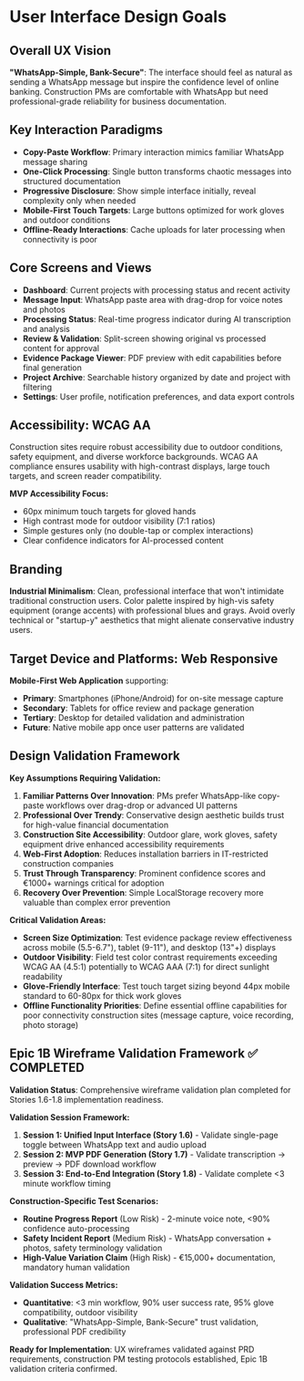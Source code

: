 # User Interface Design Goals

## Overall UX Vision
**"WhatsApp-Simple, Bank-Secure"**: The interface should feel as natural as sending a WhatsApp message but inspire the confidence level of online banking. Construction PMs are comfortable with WhatsApp but need professional-grade reliability for business documentation.

## Key Interaction Paradigms
- **Copy-Paste Workflow**: Primary interaction mimics familiar WhatsApp message sharing
- **One-Click Processing**: Single button transforms chaotic messages into structured documentation  
- **Progressive Disclosure**: Show simple interface initially, reveal complexity only when needed
- **Mobile-First Touch Targets**: Large buttons optimized for work gloves and outdoor conditions
- **Offline-Ready Interactions**: Cache uploads for later processing when connectivity is poor

## Core Screens and Views
- **Dashboard**: Current projects with processing status and recent activity
- **Message Input**: WhatsApp paste area with drag-drop for voice notes and photos
- **Processing Status**: Real-time progress indicator during AI transcription and analysis
- **Review & Validation**: Split-screen showing original vs processed content for approval
- **Evidence Package Viewer**: PDF preview with edit capabilities before final generation
- **Project Archive**: Searchable history organized by date and project with filtering
- **Settings**: User profile, notification preferences, and data export controls

## Accessibility: WCAG AA
Construction sites require robust accessibility due to outdoor conditions, safety equipment, and diverse workforce backgrounds. WCAG AA compliance ensures usability with high-contrast displays, large touch targets, and screen reader compatibility.

**MVP Accessibility Focus:**
- 60px minimum touch targets for gloved hands
- High contrast mode for outdoor visibility (7:1 ratios)
- Simple gestures only (no double-tap or complex interactions)
- Clear confidence indicators for AI-processed content

## Branding
**Industrial Minimalism**: Clean, professional interface that won't intimidate traditional construction users. Color palette inspired by high-vis safety equipment (orange accents) with professional blues and grays. Avoid overly technical or "startup-y" aesthetics that might alienate conservative industry users.

## Target Device and Platforms: Web Responsive
**Mobile-First Web Application** supporting:
- **Primary**: Smartphones (iPhone/Android) for on-site message capture
- **Secondary**: Tablets for office review and package generation  
- **Tertiary**: Desktop for detailed validation and administration
- **Future**: Native mobile app once user patterns are validated

## Design Validation Framework

**Key Assumptions Requiring Validation:**
1. **Familiar Patterns Over Innovation**: PMs prefer WhatsApp-like copy-paste workflows over drag-drop or advanced UI patterns
2. **Professional Over Trendy**: Conservative design aesthetic builds trust for high-value financial documentation
3. **Construction Site Accessibility**: Outdoor glare, work gloves, safety equipment drive enhanced accessibility requirements
4. **Web-First Adoption**: Reduces installation barriers in IT-restricted construction companies
5. **Trust Through Transparency**: Prominent confidence scores and €1000+ warnings critical for adoption
6. **Recovery Over Prevention**: Simple LocalStorage recovery more valuable than complex error prevention

**Critical Validation Areas:**
- **Screen Size Optimization**: Test evidence package review effectiveness across mobile (5.5-6.7"), tablet (9-11"), and desktop (13"+) displays
- **Outdoor Visibility**: Field test color contrast requirements exceeding WCAG AA (4.5:1) potentially to WCAG AAA (7:1) for direct sunlight readability
- **Glove-Friendly Interface**: Test touch target sizing beyond 44px mobile standard to 60-80px for thick work gloves
- **Offline Functionality Priorities**: Define essential offline capabilities for poor connectivity construction sites (message capture, voice recording, photo storage)

## Epic 1B Wireframe Validation Framework ✅ COMPLETED

**Validation Status**: Comprehensive wireframe validation plan completed for Stories 1.6-1.8 implementation readiness.

**Validation Session Framework:**
1. **Session 1: Unified Input Interface (Story 1.6)** - Validate single-page toggle between WhatsApp text and audio upload
2. **Session 2: MVP PDF Generation (Story 1.7)** - Validate transcription → preview → PDF download workflow  
3. **Session 3: End-to-End Integration (Story 1.8)** - Validate complete <3 minute workflow timing

**Construction-Specific Test Scenarios:**
- **Routine Progress Report** (Low Risk) - 2-minute voice note, <90% confidence auto-processing
- **Safety Incident Report** (Medium Risk) - WhatsApp conversation + photos, safety terminology validation
- **High-Value Variation Claim** (High Risk) - €15,000+ documentation, mandatory human validation

**Validation Success Metrics:**
- **Quantitative**: <3 min workflow, 90% user success rate, 95% glove compatibility, outdoor visibility
- **Qualitative**: "WhatsApp-Simple, Bank-Secure" trust validation, professional PDF credibility

**Ready for Implementation**: UX wireframes validated against PRD requirements, construction PM testing protocols established, Epic 1B validation criteria confirmed.

